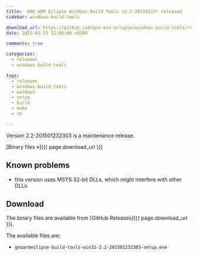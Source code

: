 ```yaml
---
title:  GNU ARM Eclipse Windows Build Tools v2.2-20150123* released
sidebar: windows-build-tools

download_url: https://github.com/gnu-mcu-eclipse/windows-build-tools/releases/tag/v2.2/
date: 2015-01-23 12:00:00 +0200

comments: true

categories:
  - releases
  - windows-build-tools

tags:
  - releases
  - windows-build-tools
  - windows
  - setup
  - build
  - make
  - rm

---
```


Version 2.2-201501232303 is a maintenance release.

[Binary files »]({{ page.download_url }})

## Known problems

* this version uses MSYS 32-bit DLLs, which might interfere with other DLLs.

## Download

The binary files are available from [GitHub Releases]({{ page.download_url }}).

The available files are:

- `gnuarmeclipse-build-tools-win32-2.2-201501232303-setup.exe`
